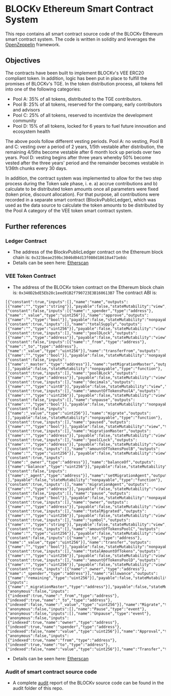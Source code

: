 # BLOCKv Ethereum Smart Contract System

This repo contains all smart contract source code of the BLOCKv Ethereum smart contract system. The code is written in solidity and leverages the [OpenZeppelin](https://openzeppelin.org/) framework. 

## Objectives
The contracts have been built to implement BLOCKv's VEE ERC20 compliant token.
In addition, logic has been put in place to fulfill the promises of BLOCKv's TGE.
In the token distribution process, all tokens fell into one of the following categories:

* Pool A: 35% of all tokens, distributed to the TGE contributors.
* Pool B: 25% of all tokens, reserved for the company, early contributors and advisors
* Pool C: 25% of all tokens, reserved to incentivize the development community
* Pool D: 15% of all tokens, locked for 6 years to fuel future innovation and ecosystem health

The above pools follow different vesting periods. 
Pool A: no vesting, Pool B and C: vesting over a period of 2 years, 1/5th vestable after distribution, the remaining 4/5ths become vestable after 6 month lock up periods over two years. Pool D: vesting begins after three years whereby 50% become vested after the three years' period and the remainder becomes vestable in 1/36th chunks every 30 days.

In addition, the contract system was implemented to allow for the two step process during the Token sale phase, i. e. a) accrue contributions and b) calculate to be distributed token amounts once all parameters were fixed (token price, discount allocation). For that purpose, all contributions were recorded in a separate smart contract (BlockvPublicLedger), which was used as the data source to calculate the token amounts to be distributed by the Pool A category of the VEE token smart contract system.

## Further references
### Ledger Contract
* The address of the BlockvPublicLedger contract on the Ethereum block chain is: `0x323beae259bc3046d04d13f080d18610a471e8dc`
* Details can be seen here: [Etherscan](https://etherscan.io/address/0x323beae259bc3046d04d13f080d18610a471e8dc)

### VEE Token Contract
* The address of the BLOCKv token contract on the Ethereum block chain is: `0x340D2bdE5Eb28c1eed91B2f790723E3B160613B7`
The contract ABI is:

```
[{"constant":true,"inputs":[],"name":"name","outputs":[{"name":"","type":"string"}],"payable":false,"stateMutability":"view","type":"function"},{"constant":false,"inputs":[{"name":"_spender","type":"address"},{"name":"_value","type":"uint256"}],"name":"approve","outputs":[{"name":"","type":"bool"}],"payable":false,"stateMutability":"nonpayable","type":"function"},{"constant":true,"inputs":[],"name":"totalSupply","outputs":[{"name":"","type":"uint256"}],"payable":false,"stateMutability":"view","type":"function"},{"constant":true,"inputs":[],"name":"poolDLock","outputs":[{"name":"","type":"address"}],"payable":false,"stateMutability":"view","type":"function"},{"constant":false,"inputs":[{"name":"_from","type":"address"},{"name":"_to","type":"address"},{"name":"_value","type":"uint256"}],"name":"transferFrom","outputs":[{"name":"","type":"bool"}],"payable":false,"stateMutability":"nonpayable","type":"function"},{"constant":false,"inputs":[{"name":"_master","type":"address"}],"name":"setMigrationMaster","outputs":[],"payable":false,"stateMutability":"nonpayable","type":"function"},{"constant":true,"inputs":[],"name":"poolBLock","outputs":[{"name":"","type":"address"}],"payable":false,"stateMutability":"view","type":"function"},{"constant":true,"inputs":[],"name":"decimals","outputs":[{"name":"","type":"uint8"}],"payable":false,"stateMutability":"view","type":"function"},{"constant":true,"inputs":[],"name":"amountOfTokensPoolA","outputs":[{"name":"","type":"uint256"}],"payable":false,"stateMutability":"view","type":"function"},{"constant":false,"inputs":[],"name":"unpause","outputs":[{"name":"","type":"bool"}],"payable":false,"stateMutability":"nonpayable","type":"function"},{"constant":false,"inputs":[{"name":"_value","type":"uint256"}],"name":"migrate","outputs":[],"payable":false,"stateMutability":"nonpayable","type":"function"},{"constant":true,"inputs":[],"name":"paused","outputs":[{"name":"","type":"bool"}],"payable":false,"stateMutability":"view","type":"function"},{"constant":true,"inputs":[],"name":"migrationMaster","outputs":[{"name":"","type":"address"}],"payable":false,"stateMutability":"view","type":"function"},{"constant":true,"inputs":[],"name":"poolCLock","outputs":[{"name":"","type":"address"}],"payable":false,"stateMutability":"view","type":"function"},{"constant":true,"inputs":[],"name":"amountOfTokensPoolB","outputs":[{"name":"","type":"uint256"}],"payable":false,"stateMutability":"view","type":"function"},{"constant":true,"inputs":[{"name":"_owner","type":"address"}],"name":"balanceOf","outputs":[{"name":"balance","type":"uint256"}],"payable":false,"stateMutability":"view","type":"function"},{"constant":false,"inputs":[{"name":"_agent","type":"address"}],"name":"setMigrationAgent","outputs":[],"payable":false,"stateMutability":"nonpayable","type":"function"},{"constant":true,"inputs":[],"name":"migrationAgent","outputs":[{"name":"","type":"address"}],"payable":false,"stateMutability":"view","type":"function"},{"constant":false,"inputs":[],"name":"pause","outputs":[{"name":"","type":"bool"}],"payable":false,"stateMutability":"nonpayable","type":"function"},{"constant":true,"inputs":[],"name":"owner","outputs":[{"name":"","type":"address"}],"payable":false,"stateMutability":"view","type":"function"},{"constant":true,"inputs":[],"name":"totalMigrated","outputs":[{"name":"","type":"uint256"}],"payable":false,"stateMutability":"view","type":"function"},{"constant":true,"inputs":[],"name":"symbol","outputs":[{"name":"","type":"string"}],"payable":false,"stateMutability":"view","type":"function"},{"constant":true,"inputs":[],"name":"amountOfTokensPoolC","outputs":[{"name":"","type":"uint256"}],"payable":false,"stateMutability":"view","type":"function"},{"constant":false,"inputs":[{"name":"_to","type":"address"},{"name":"_value","type":"uint256"}],"name":"transfer","outputs":[{"name":"","type":"bool"}],"payable":false,"stateMutability":"nonpayable","type":"function"},{"constant":true,"inputs":[],"name":"totalAmountOfTokens","outputs":[{"name":"","type":"uint256"}],"payable":false,"stateMutability":"view","type":"function"},{"constant":true,"inputs":[],"name":"amountOfTokensPoolD","outputs":[{"name":"","type":"uint256"}],"payable":false,"stateMutability":"view","type":"function"},{"constant":true,"inputs":[{"name":"_owner","type":"address"},{"name":"_spender","type":"address"}],"name":"allowance","outputs":[{"name":"remaining","type":"uint256"}],"payable":false,"stateMutability":"view","type":"function"},{"inputs":[{"name":"_migrationMaster","type":"address"}],"payable":false,"stateMutability":"nonpayable","type":"constructor"},{"anonymous":false,"inputs":[{"indexed":true,"name":"_from","type":"address"},{"indexed":true,"name":"_to","type":"address"},{"indexed":false,"name":"_value","type":"uint256"}],"name":"Migrate","type":"event"},{"anonymous":false,"inputs":[],"name":"Pause","type":"event"},{"anonymous":false,"inputs":[],"name":"Unpause","type":"event"},{"anonymous":false,"inputs":[{"indexed":true,"name":"owner","type":"address"},{"indexed":true,"name":"spender","type":"address"},{"indexed":false,"name":"value","type":"uint256"}],"name":"Approval","type":"event"},{"anonymous":false,"inputs":[{"indexed":true,"name":"from","type":"address"},{"indexed":true,"name":"to","type":"address"},{"indexed":false,"name":"value","type":"uint256"}],"name":"Transfer","type":"event"}]
```

* Details can be seen here: [Etherscan](https://etherscan.io/address/0x340D2bdE5Eb28c1eed91B2f790723E3B160613B7)

### Audit of smart contract source code
* A complete [audit](https://github.com/BLOCKvIO/contracts/blob/master/audit/Blockv_ChainSecurity_Report_PUBLIC.pdf) report of the BLOCKv source code can be found in the audit folder of this repo.
